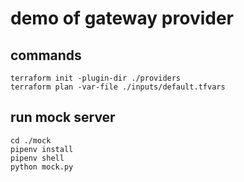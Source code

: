 # demo of gateway provider

## commands

```
terraform init -plugin-dir ./providers
terraform plan -var-file ./inputs/default.tfvars

```

## run mock server

```
cd ./mock
pipenv install
pipenv shell
python mock.py
```
